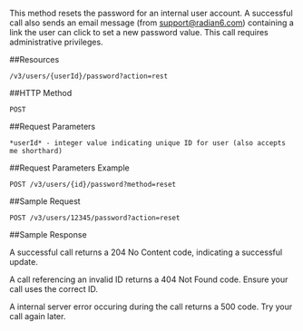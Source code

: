 This method resets the password for an internal user account. A successful call also sends an email message (from support@radian6.com) containing a link the user can click to set a new password value. This call requires administrative privileges.

##Resources

	/v3/users/{userId}/password?action=rest

##HTTP Method

	POST

##Request Parameters

	*userId* - integer value indicating unique ID for user (also accepts me shorthard)

##Request Parameters Example

	POST /v3/users/{id}/password?method=reset

##Sample Request
```
POST /v3/users/12345/password?action=reset
```

##Sample Response

A successful call returns a 204 No Content code, indicating a successful update.

A call referencing an invalid ID returns a 404 Not Found code. Ensure your call uses the correct ID.

A internal server error occuring during the call returns a 500 code. Try your call again later.